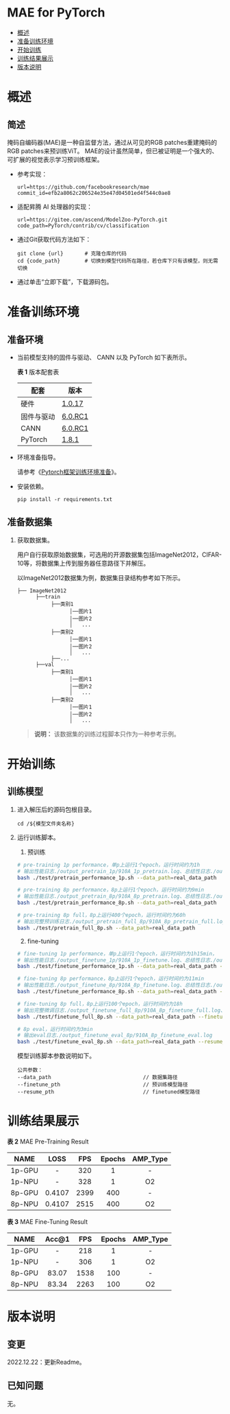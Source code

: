 # MAE for PyTorch

-   [概述](#概述)
-   [准备训练环境](#准备训练环境)
-   [开始训练](#开始训练)
-   [训练结果展示](#训练结果展示)
-   [版本说明](#版本说明)



# 概述

## 简述

掩码自编码器(MAE)是一种自监督方法，通过从可见的RGB patches重建掩码的RGB patches来预训练ViT。
MAE的设计虽然简单，但已被证明是一个强大的、可扩展的视觉表示学习预训练框架。

- 参考实现：

  ```
  url=https://github.com/facebookresearch/mae
  commit_id=efb2a8062c206524e35e47d04501ed4f544c0ae8
  ```

- 适配昇腾 AI 处理器的实现：

  ```
  url=https://gitee.com/ascend/ModelZoo-PyTorch.git
  code_path=PyTorch/contrib/cv/classification
  ```
  
- 通过Git获取代码方法如下：

  ```
  git clone {url}       # 克隆仓库的代码
  cd {code_path}        # 切换到模型代码所在路径，若仓库下只有该模型，则无需切换
  ```
  
- 通过单击“立即下载”，下载源码包。

# 准备训练环境

## 准备环境

- 当前模型支持的固件与驱动、 CANN 以及 PyTorch 如下表所示。

  **表 1**  版本配套表

  | 配套       | 版本                                                         |
  | ---------- | ------------------------------------------------------------ |
  | 硬件    | [1.0.17](https://www.hiascend.com/hardware/firmware-drivers?tag=commercial) |
  | 固件与驱动 | [6.0.RC1](https://www.hiascend.com/hardware/firmware-drivers?tag=commercial) |
  | CANN       | [6.0.RC1](https://www.hiascend.com/software/cann/commercial?version=6.0.RC1) |
  | PyTorch    | [1.8.1](https://gitee.com/ascend/pytorch/tree/master/) |

- 环境准备指导。

  请参考《[Pytorch框架训练环境准备](https://www.hiascend.com/document/detail/zh/ModelZoo/pytorchframework/ptes)》。
  
- 安装依赖。

  ```
  pip install -r requirements.txt
  ```


## 准备数据集

1. 获取数据集。

   用户自行获取原始数据集，可选用的开源数据集包括ImageNet2012，CIFAR-10等，将数据集上传到服务器任意路径下并解压。

   以ImageNet2012数据集为例，数据集目录结构参考如下所示。

   ```
   ├── ImageNet2012
         ├──train
              ├──类别1
                    │──图片1
                    │──图片2
                    │   ...       
              ├──类别2
                    │──图片1
                    │──图片2
                    │   ...   
              ├──...                     
         ├──val  
              ├──类别1
                    │──图片1
                    │──图片2
                    │   ...       
              ├──类别2
                    │──图片1
                    │──图片2
                    │   ...              
   ```

   > **说明：** 
   >该数据集的训练过程脚本只作为一种参考示例。



# 开始训练

## 训练模型

1. 进入解压后的源码包根目录。

   ```
   cd /${模型文件夹名称} 
   ```

2. 运行训练脚本。
    
   1. 预训练
    ```bash
    # pre-training 1p performance，单p上运行1个epoch，运行时间约为1h
    # 输出性能日志./output_pretrain_1p/910A_1p_pretrain.log、总结性日志./output_pretrain_1p/log.txt
    bash ./test/pretrain_performance_1p.sh --data_path=real_data_path
    
    # pre-training 8p performance，8p上运行1个epoch，运行时间约为9min
    # 输出性能日志./output_pretrain_8p/910A_8p_pretrain.log、总结性日志./output_pretrain_8p/log.txt
    bash ./test/pretrain_performance_8p.sh --data_path=real_data_path
    
    # pre-training 8p full，8p上运行400个epoch，运行时间约为60h
    # 输出完整预训练日志./output_pretrain_full_8p/910A_8p_pretrain_full.log、总结性日志./output_pretrain_full_8p/log.txt
    bash ./test/pretrain_full_8p.sh --data_path=real_data_path
    ```
   2. fine-tuning
   
    ```bash
    # fine-tuning 1p performance，单p上运行1个epoch，运行时间约为1h15min，
    # 输出性能日志./output_finetune_1p/910A_1p_finetune.log、总结性日志./output_finetune_1p/log.txt
    bash ./test/finetune_performance_1p.sh --data_path=real_data_path --finetune_pth=pretrained_model_path
    
    # fine-tuning 8p performance，8p上运行1个epoch，运行时间约为11min
    # 输出性能日志./output_finetune_8p/910A_8p_finetune.log、总结性日志./output_finetune_8p/log.txt
    bash ./test/finetune_performance_8p.sh --data_path=real_data_path --finetune_pth=pretrained_model_path
    
    # fine-tuning 8p full，8p上运行100个epoch，运行时间约为18h
    # 输出完整微调日志./output_finetune_full_8p/910A_8p_finetune_full.log、总结性日志./output_finetune_full_8p/log.txt
    bash ./test/finetune_full_8p.sh --data_path=real_data_path --finetune_pth=pretrained_model_path
    
    # 8p eval，运行时间约为3min
    # 输出eval日志./output_finetune_eval_8p/910A_8p_finetune_eval.log
    bash ./test/finetune_eval_8p.sh --data_path=real_data_path --resume_pth=finetuned_model_path
    ```

   模型训练脚本参数说明如下。

   ```
   公共参数：
   --data_path                              // 数据集路径
   --finetune_pth                           // 预训练模型路径
   --resume_pth                             // finetuned模型路径
   ```


# 训练结果展示

**表 2**   MAE Pre-Training Result

| NAME | LOSS | FPS | Epochs   | AMP_Type |
| :------: | :------:  | :------: | :------: | :------: |
| 1p-GPU  | -      | 320   | 1        | -       |
| 1p-NPU | -     | 328  | 1      | O2      |
| 8p-GPU | 0.4107 | 2399 | 400 | - |
| 8p-NPU | 0.4107 | 2515 | 400 | O2 |

**表 3**   MAE Fine-Tuning Result

| NAME | Acc@1 | FPS | Epochs   | AMP_Type |
| :------: | :------:  | :------: | :------: | :------: |
| 1p-GPU  | -      | 218   | 1        | -       |
| 1p-NPU | -     | 306   | 1      | O2      |
| 8p-GPU | 83.07 | 1538 | 100 | - |
| 8p-NPU | 83.34 | 2263 | 100 | O2 |

# 版本说明

## 变更

2022.12.22：更新Readme。

## 已知问题

无。


